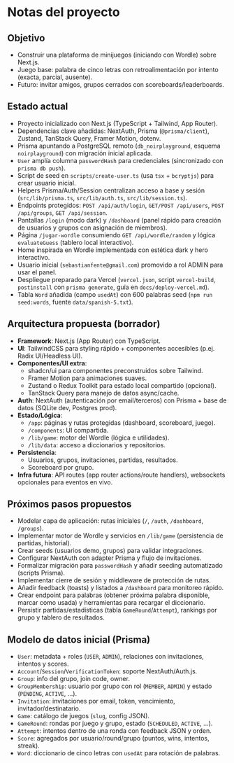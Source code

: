 # Notas del proyecto

## Objetivo

- Construir una plataforma de minijuegos (iniciando con Wordle) sobre Next.js.
- Juego base: palabra de cinco letras con retroalimentación por intento (exacta, parcial, ausente).
- Futuro: invitar amigos, grupos cerrados con scoreboards/leaderboards.

## Estado actual

- Proyecto inicializado con Next.js (TypeScript + Tailwind, App Router).
- Dependencias clave añadidas: NextAuth, Prisma (`@prisma/client`), Zustand, TanStack Query, Framer Motion, dotenv.
- Prisma apuntando a PostgreSQL remoto (`db_noirplayground`, esquema `noirplayground`) con migración inicial aplicada.
- `User` amplía columna `passwordHash` para credenciales (sincronizado con `prisma db push`).
- Script de seed en `scripts/create-user.ts` (usa `tsx` + `bcryptjs`) para crear usuario inicial.
- Helpers Prisma/Auth/Session centralizan acceso a base y sesión (`src/lib/prisma.ts`, `src/lib/auth.ts`, `src/lib/session.ts`).
- Endpoints protegidos: `POST /api/auth/login`, `GET/POST /api/users`, `POST /api/groups`, `GET /api/session`.
- Pantallas `/login` (modo dark) y `/dashboard` (panel rápido para creación de usuarios y grupos con asignación de miembros).
- Página `/jugar-wordle` consumiendo `GET /api/wordle/random` y lógica `evaluateGuess` (tablero local interactivo).
- Home inspirada en Wordle implementada con estética dark y hero interactivo.
- Usuario inicial (`sebastianfente@gmail.com`) promovido a rol ADMIN para usar el panel.
- Despliegue preparado para Vercel (`vercel.json`, script `vercel-build`, `postinstall` con `prisma generate`, guía en `docs/deploy-vercel.md`).
- Tabla `Word` añadida (campo `usedAt`) con 600 palabras seed (`npm run seed:words`, fuente `data/spanish-5.txt`).

## Arquitectura propuesta (borrador)

- **Framework**: Next.js (App Router) con TypeScript.
- **UI**: TailwindCSS para styling rápido + componentes accesibles (p.ej. Radix UI/Headless UI).
- **Componentes/UI extra**:
  - shadcn/ui para componentes preconstruidos sobre Tailwind.
  - Framer Motion para animaciones suaves.
  - Zustand o Redux Toolkit para estado local compartido (opcional).
  - TanStack Query para manejo de datos async/cache.
- **Auth**: NextAuth (autenticación por email/terceros) con Prisma + base de datos (SQLite dev, Postgres prod).
- **Estado/Lógica**:
  - `/app`: páginas y rutas protegidas (dashboard, scoreboard, juego).
  - `/components`: UI compartida.
  - `/lib/game`: motor del Wordle (lógica e utilidades).
  - `/lib/data`: acceso a diccionarios y repositorios.
- **Persistencia**:
  - Usuarios, grupos, invitaciones, partidas, resultados.
  - Scoreboard por grupo.
- **Infra futura**: API routes (app router actions/route handlers), websockets opcionales para eventos en vivo.

## Próximos pasos propuestos

- Modelar capa de aplicación: rutas iniciales (`/`, `/auth`, `/dashboard`, `/groups`).
- Implementar motor de Wordle y servicios en `/lib/game` (persistencia de partidas, historial).
- Crear seeds (usuarios demo, grupos) para validar integraciones.
- Configurar NextAuth con adapter Prisma y flujo de invitaciones.
- Formalizar migración para `passwordHash` y añadir seeding automatizado (scripts Prisma).
- Implementar cierre de sesión y middleware de protección de rutas.
- Añadir feedback (toasts) y listados a `/dashboard` para monitoreo rápido.
- Crear endpoint para palabras (obtener próxima palabra disponible, marcar como usada) y herramientas para recargar el diccionario.
- Persistir partidas/estadísticas (tabla `GameRound`/`Attempt`), rankings por grupo y tablero de resultados.

## Modelo de datos inicial (Prisma)

- `User`: metadata + roles (`USER`, `ADMIN`), relaciones con invitaciones, intentos y scores.
- `Account`/`Session`/`VerificationToken`: soporte NextAuth/Auth.js.
- `Group`: info del grupo, join code, owner.
- `GroupMembership`: usuario por grupo con rol (`MEMBER`, `ADMIN`) y estado (`PENDING`, `ACTIVE`, ...).
- `Invitation`: invitaciones por email, token, vencimiento, invitador/destinatario.
- `Game`: catálogo de juegos (`slug`, config JSON).
- `GameRound`: rondas por juego y grupo, estado (`SCHEDULED`, `ACTIVE`, ...).
- `Attempt`: intentos dentro de una ronda con feedback JSON y orden.
- `Score`: agregados por usuario/round/grupo (puntos, wins, intentos, streak).
- `Word`: diccionario de cinco letras con `usedAt` para rotación de palabras.
